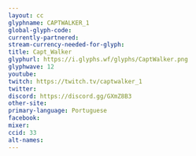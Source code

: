 ```yaml
---
layout: cc
glyphname: CAPTWALKER_1
global-glyph-code: 
currently-partnered: 
stream-currency-needed-for-glyph: 
title: Capt_Walker
glyphurl: https://i.glyphs.wf/glyphs/CaptWalker.png
glyphwave: 12
youtube: 
twitch: https://twitch.tv/captwalker_1
twitter: 
discord: https://discord.gg/GXmZ8B3
other-site: 
primary-language: Portuguese
facebook: 
mixer: 
ccid: 33
alt-names: 
---
```


